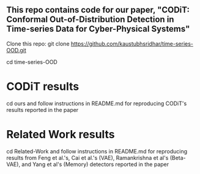 ## This repo contains code for our paper, "CODiT: Conformal Out-of-Distribution Detection in Time-series Data for Cyber-Physical Systems"
  Clone this repo: git clone https://github.com/kaustubhsridhar/time-series-OOD.git
  
  cd time-series-OOD

# CODiT results
  cd ours and follow instructions in README.md for reproducing CODiT's results reported in the paper

# Related Work results
  cd Related-Work and follow instructions in README.md for reproducing results from Feng et al.'s, Cai et al.'s (VAE), Ramankrishna et al's (Beta-VAE), and Yang et al's (Memory) detectors reported in the paper
